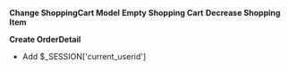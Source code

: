 **Change ShoppingCart Model**
**Empty Shopping Cart**
**Decrease Shopping Item**

**Create OrderDetail**
- Add $_SESSION['current_userid']
